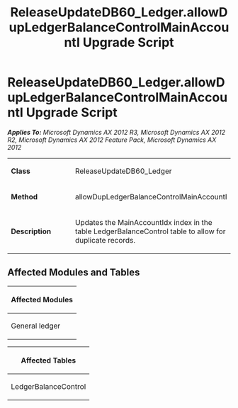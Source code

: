 ﻿---
title: ReleaseUpdateDB60_Ledger.allowDupLedgerBalanceControlMainAccountI Upgrade Script
TOCTitle: ReleaseUpdateDB60_Ledger.allowDupLedgerBalanceControlMainAccountI Upgrade Script
ms:assetid: ddfc369b-1097-211a-ecf5-75a8668ed43c
ms:mtpsurl: https://msdn.microsoft.com/en-us/library/JJ737226(v=AX.60)
ms:contentKeyID: 49711668
ms.date: 05/18/2015
mtps_version: v=AX.60
---

# ReleaseUpdateDB60\_Ledger.allowDupLedgerBalanceControlMainAccountI Upgrade Script 


_**Applies To:** Microsoft Dynamics AX 2012 R3, Microsoft Dynamics AX 2012 R2, Microsoft Dynamics AX 2012 Feature Pack, Microsoft Dynamics AX 2012_

<table>
<colgroup>
<col style="width: 50%" />
<col style="width: 50%" />
</colgroup>
<tbody>
<tr class="odd">
<td><p><strong>Class</strong></p></td>
<td><p>ReleaseUpdateDB60_Ledger</p></td>
</tr>
<tr class="even">
<td><p><strong>Method</strong></p></td>
<td><p>allowDupLedgerBalanceControlMainAccountI</p></td>
</tr>
<tr class="odd">
<td><p><strong>Description</strong></p></td>
<td><p>Updates the MainAccountIdx index in the table LedgerBalanceControl table to allow for duplicate records.</p></td>
</tr>
</tbody>
</table>


## Affected Modules and Tables

<table>
<colgroup>
<col style="width: 100%" />
</colgroup>
<thead>
<tr class="header">
<th><p>Affected Modules</p></th>
</tr>
</thead>
<tbody>
<tr class="odd">
<td><p>General ledger</p></td>
</tr>
</tbody>
</table>


<table>
<colgroup>
<col style="width: 100%" />
</colgroup>
<thead>
<tr class="header">
<th><p>Affected Tables</p></th>
</tr>
</thead>
<tbody>
<tr class="odd">
<td><p>LedgerBalanceControl</p></td>
</tr>
</tbody>
</table>

  


